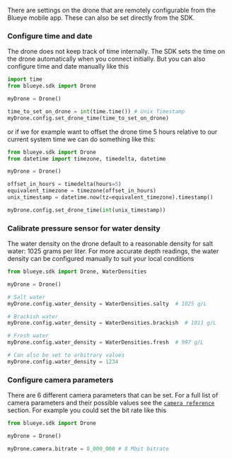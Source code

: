 There are settings on the drone that are remotely configurable from the Blueye mobile app. These can also be set directly from the SDK.

### Configure time and date
The drone does not keep track of time internally. The SDK sets the time on the drone automatically when you connect initially. But you can also configure time and date manually like this

```python
import time
from blueye.sdk import Drone

myDrone = Drone()

time_to_set_on_drone = int(time.time()) # Unix Timestamp
myDrone.config.set_drone_time(time_to_set_on_drone)
```

or if we for example want to offset the drone time 5 hours relative to our current system time we can do something like this:

```python
from blueye.sdk import Drone
from datetime import timezone, timedelta, datetime

myDrone = Drone()

offset_in_hours = timedelta(hours=5)
equivalent_timezone = timezone(offset_in_hours)
unix_timestamp = datetime.now(tz=equivalent_timezone).timestamp()

myDrone.config.set_drone_time(int(unix_timestamp))
```

### Calibrate pressure sensor for water density
The water density on the drone default to a reasonable density for salt water: 1025 grams per liter. For more accurate depth readings, the water density can be configured manually to suit your local conditions

```python
from blueye.sdk import Drone, WaterDensities

myDrone = Drone()

# Salt water
myDrone.config.water_density = WaterDensities.salty  # 1025 g/L

# Brackish water
myDrone.config.water_density = WaterDensities.brackish  # 1011 g/L

# Fresh water
myDrone.config.water_density = WaterDensities.fresh  # 997 g/L

# Can also be set to arbitrary values
myDrone.config.water_density = 1234
```

### Configure camera parameters
There are 6 different camera parameters that can be set. For a full list of camera parameters and their possible values see the [`camera reference`](reference/blueye/sdk/camera.md) section. For example you could set the bit rate like this

```python
from blueye.sdk import Drone

myDrone = Drone()

myDrone.camera.bitrate = 8_000_000 # 8 Mbit bitrate
```
